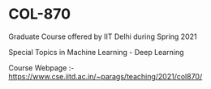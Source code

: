 # COL-870

Graduate Course offered by IIT Delhi during Spring 2021

Special Topics in Machine Learning - Deep Learning

Course Webpage :- https://www.cse.iitd.ac.in/~parags/teaching/2021/col870/
